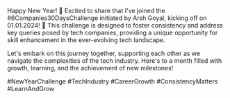 Happy New Year! 🎉 Excited to share that I've joined the #6Companies30DaysChallenge initiated by Arsh Goyal, kicking off on 01.01.2024! 🚀 This challenge is designed to foster consistency and address key queries posed by tech companies, providing a unique opportunity for skill enhancement in the ever-evolving tech landscape.

Let's embark on this journey together, supporting each other as we navigate the complexities of the tech industry. Here's to a month filled with growth, learning, and the achievement of new milestones!

#NewYearChallenge #TechIndustry #CareerGrowth #ConsistencyMatters #LearnAndGrow
